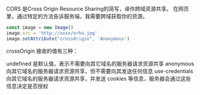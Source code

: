 CORS 是Cross Origin Resource Sharing的简写，译作跨域资源共享。
在网页里，通过特定的方法告诉服务端，我需要跨域获取你的资源。
```js
const image = new Image()
image.src = 'http://xxxx/erha.jpg'
image.setAttribute("crossOrigin", 'Anonymous')
```
crossOrigin 接收的值有三种：

undefined 是默认值，表示不需要向其它域名的服务器请求资源共享
anonymous 向其它域名的服务器请求资源共享，但不需要向其发送任何信息
use-credentials 向其它域名的服务器请求资源共享，并发送 cookies 等信息，服务器会通过这些信息决定是否授权
